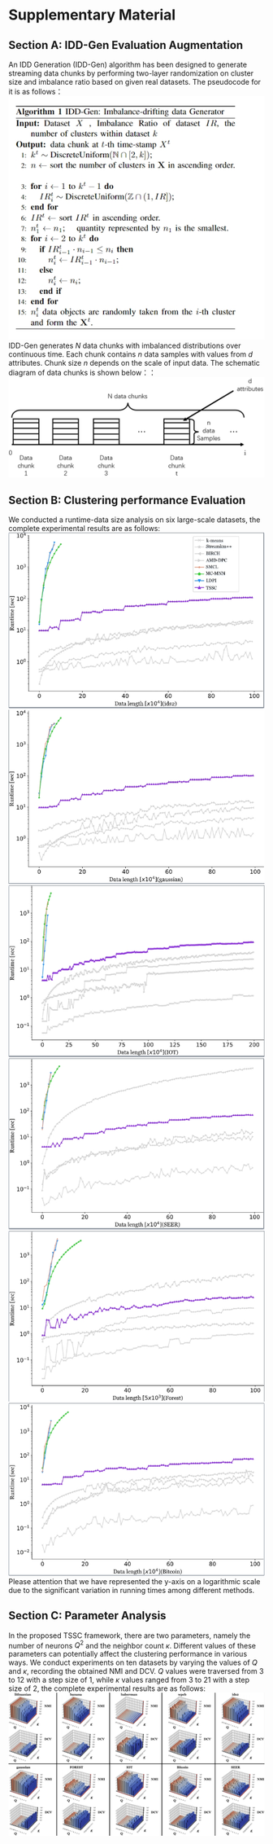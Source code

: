 # Supplementary Material
## Section A: IDD-Gen Evaluation Augmentation

An IDD Generation (IDD-Gen) algorithm has been designed to generate streaming data chunks by performing two-layer randomization on cluster size and imbalance ratio based on given real datasets. The pseudocode for it is as follows：![image](pictures/IDD-Gen.png)
IDD-Gen generates $N$ data chunks with imbalanced distributions over continuous time. Each chunk contains $n$ data samples with values from $d$ attributes. Chunk size $n$ depends on the scale of input data. The schematic diagram of data chunks is shown below：：![image](pictures/data-chunks.png)


## Section B: Clustering performance Evaluation
We conducted a runtime-data size analysis on six large-scale datasets, the complete experimental results are as follows:
![image](pictures/ids2.png)
![image](pictures/gaussian.png)
![image](pictures/IOT.png)
![image](pictures/SEER.png)
![image](pictures/Forest.png)
![image](pictures/bitcoin.png)
Please attention that we have represented the y-axis on a logarithmic scale due to the significant variation in running times among different methods.

## Section C: Parameter Analysis
In the proposed TSSC framework, there are two parameters, namely the number of neurons $Q^2$ and the neighbor count $\kappa$. Different values of these parameters can potentially affect the clustering performance in various ways. 
We conduct experiments on ten datasets by varying the values of $Q$ and $\kappa$, recording the obtained NMI and DCV. $Q$ values were traversed from 3 to 12 with a step size of 1, while $\kappa$ values ranged from 3 to 21 with a step size of 2, the complete experimental results are as follows:![image](pictures/3D_group_00.png)
